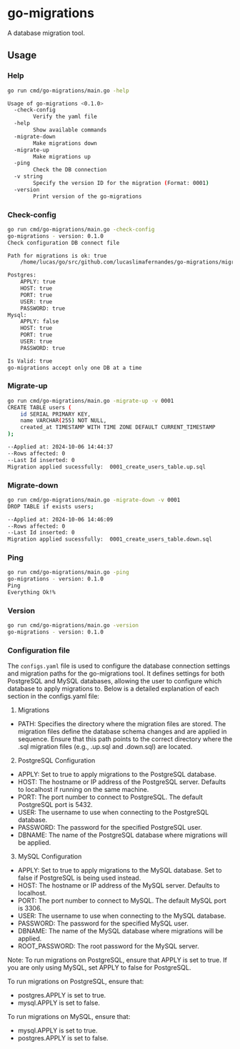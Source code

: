 # go-migrations
A database migration tool.

## Usage

### Help

```bash
go run cmd/go-migrations/main.go -help
```

```bash
Usage of go-migrations <0.1.0>
  -check-config
    	Verify the yaml file
  -help
    	Show available commands
  -migrate-down
    	Make migrations down
  -migrate-up
    	Make migrations up
  -ping
    	Check the DB connection
  -v string
    	Specify the version ID for the migration (Format: 0001)
  -version
    	Print version of the go-migrations

```

### Check-config

```bash
go run cmd/go-migrations/main.go -check-config
go-migrations - version: 0.1.0
Check configuration DB connect file

Path for migrations is ok: true
	/home/lucas/go/src/github.com/lucaslimafernandes/go-migrations/migrations

Postgres:
	APPLY: true
	HOST: true
	PORT: true
	USER: true
	PASSWORD: true
Mysql:
	APPLY: false
	HOST: true
	PORT: true
	USER: true
	PASSWORD: true

Is Valid: true
go-migrations accept only one DB at a time 
```


### Migrate-up

```bash
go run cmd/go-migrations/main.go -migrate-up -v 0001
CREATE TABLE users (
    id SERIAL PRIMARY KEY,
    name VARCHAR(255) NOT NULL,
    created_at TIMESTAMP WITH TIME ZONE DEFAULT CURRENT_TIMESTAMP
);

--Applied at: 2024-10-06 14:44:37
--Rows affected: 0
--Last Id inserted: 0
Migration applied sucessfully:  0001_create_users_table.up.sql
```
### Migrate-down

```bash
go run cmd/go-migrations/main.go -migrate-down -v 0001              
DROP TABLE if exists users;

--Applied at: 2024-10-06 14:46:09
--Rows affected: 0
--Last Id inserted: 0
Migration applied sucessfully:  0001_create_users_table.down.sql
```

### Ping

```bash
go run cmd/go-migrations/main.go -ping
go-migrations - version: 0.1.0
Ping
Everything Ok!% 
```

### Version

```bash
go run cmd/go-migrations/main.go -version
go-migrations - version: 0.1.0
```

### Configuration file

The `configs.yaml` file is used to configure the database connection settings and migration paths for the go-migrations tool. It defines settings for both PostgreSQL and MySQL databases, allowing the user to configure which database to apply migrations to. Below is a detailed explanation of each section in the configs.yaml file:

1. Migrations

- PATH: Specifies the directory where the migration files are stored. The migration files define the database schema changes and are applied in sequence. Ensure that this path points to the correct directory where the .sql migration files (e.g., .up.sql and .down.sql) are located.

2. PostgreSQL Configuration

- APPLY: Set to true to apply migrations to the PostgreSQL database.
- HOST: The hostname or IP address of the PostgreSQL server. Defaults to localhost if running on the same machine.
- PORT: The port number to connect to PostgreSQL. The default PostgreSQL port is 5432.
- USER: The username to use when connecting to the PostgreSQL database.
- PASSWORD: The password for the specified PostgreSQL user.
- DBNAME: The name of the PostgreSQL database where migrations will be applied.

3. MySQL Configuration

- APPLY: Set to true to apply migrations to the MySQL database. Set to false if PostgreSQL is being used instead.
- HOST: The hostname or IP address of the MySQL server. Defaults to localhost.
- PORT: The port number to connect to MySQL. The default MySQL port is 3306.
- USER: The username to use when connecting to the MySQL database.
- PASSWORD: The password for the specified MySQL user.
- DBNAME: The name of the MySQL database where migrations will be applied.
- ROOT_PASSWORD: The root password for the MySQL server.

Note: To run migrations on PostgreSQL, ensure that APPLY is set to true. If you are only using MySQL, set APPLY to false for PostgreSQL.

To run migrations on PostgreSQL, ensure that:

  - postgres.APPLY is set to true.
  - mysql.APPLY is set to false.

To run migrations on MySQL, ensure that:

  - mysql.APPLY is set to true.
  - postgres.APPLY is set to false.
